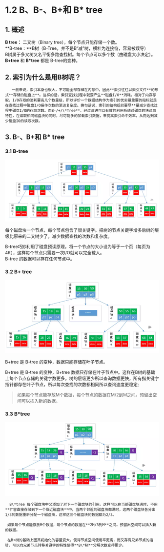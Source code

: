 # 1.2 B、B-、B+和 B\* tree

## 1. 概述

 **B tree：** 二叉树（Binary tree），每个节点只能存储一个数。  
 **B-tree：**B树（B-Tree，并不是B“减”树，横杠为连接符，容易被误导）  
 B树属于多叉树又名平衡多路查找树。每个节点可以多个数（由磁盘大小决定）。  
 **B+tree** 和 **B\*tree** 都是 B-tree的变种。

## 2. 索引为什么是用B树呢？

       一般来说，索引本身也很大，不可能全部存储在内存中，因此**索引往往以索引文件**的形式**存储的磁盘上**。这样的话，索引查找过程中就要产生**磁盘I/O**消耗，相对于内存存取，I/O存取的消耗要高几个数量级，所以评价一个数据结构作为索引的优劣最重要的指标就是在查找过程中磁盘I/O操作次数的渐进复杂度。换句话说，索引的结构组织要尽**量减少查找过程中磁盘I/O的存取次数。而B-/+/\*Tree**，经过改进可以有效的利用系统对磁盘的块读取特性，在读取相同磁盘块的同时，尽可能多的加载索引数据，来提高索引命中效率，从而达到减少磁盘IO的读取次数。

## 3. B-、B+和 B\* tree

### 3.1 B-tree

![](../../.gitbook/assets/image%20%2834%29.png)

每个磁盘块一个节点，每个节点包含了很关键字。把树的节点关键字增多后树的层级比原来的二叉树少了，减少数据查找的次数和复杂度。

B-tree巧妙利用了磁盘预读原理，将一个节点的大小设为等于一个页（每页为4K），这样每个节点只需要一次I/O就可以完全载入。  
 B-tree 的数据可以存在任何节点中。

### 3.2 B+ tree

![](../../.gitbook/assets/image%20%28150%29.png)

B+tree 是 B-tree 的变种，数据只能存储在叶子节点。

B+tree 是 B-tree 的变种，B+tree 数据只存储在叶子节点中。这样在B树的基础上每个节点存储的关键字数更多，树的层级更少所以查询数据更快，所有指关键字指针都存在叶子节点，所以每次查找的次数都相同所以查询速度更稳定;

> 如果每个节点能存放M个数据，每个节点的数据在M/2到M之间。预留出空间可以插入新的数据。

### 3.3 B\*tree

![](../../.gitbook/assets/image%20%28269%29.png)

      B\*tree 每个磁盘块中又添加了对下一个磁盘块的引用。这样可以在当前磁盘块满时，不用**扩容直接存储到下一个临近磁盘块**中。当两个邻近的磁盘块都满时，这两个磁盘块各分出1/3的数据重新分配一个磁盘块，这样这三个磁盘块的数据都为2/3。

     如果每个节点能存放M个数据，每个节点的数据在**2M/3到M**之间。预留出空间可以插入新的数据。

     在B+树的基础上因其初始化的容量变大，使得节点空间使用率更高，而又存有兄弟节点的指针，可以向兄弟节点转移关键字的特性使得**B\*树**分解次数变得更少。

